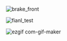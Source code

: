 ![brake_front](https://user-images.githubusercontent.com/57869913/130597386-016d217d-1dc1-43a1-b24f-48e95a01f2a5.gif)


![fianl_test](https://user-images.githubusercontent.com/57869913/130596795-312436f8-724e-46cb-8595-fecc2a229ce2.gif)



![ezgif com-gif-maker](https://user-images.githubusercontent.com/57869913/130595095-b2ac7603-7634-4293-870e-24e7dd42a554.gif)



